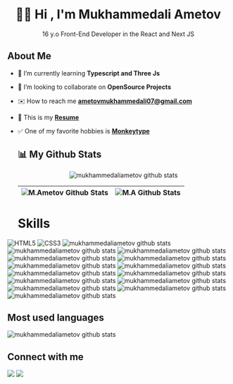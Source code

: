 <h1 align="center"><b>👋🏻 Hi , I'm Mukhammedali Ametov </b></h1>

  <p align="center">16 y.o Front-End Developer in the React and Next JS</p>

## About Me

- 🌱 I’m currently learning **Typescript and Three Js**

- 🤝 I’m looking to collaborate on **OpenSource Projects**

- ✉️ How to reach me **ametovmukhammedali07@gmail.com**

- 📄 This is my <a href="./My Resume.pdf">**Resume**</a>

- ✅ One of my favorite hobbies is <a href="https://monkeytype.com/profile/ametov">**Monkeytype**</a>
  
  ## 📊 My Github Stats
  <p align="center">
      <img alt="mukhammedaliametov github stats" src="https://github-profile-summary-cards.vercel.app/api/cards/profile-details?username=mukhammedaliametov&theme=github_dark" />
  </p>
  
  | <img alt="M.Ametov Github Stats" src="https://github-readme-stats.vercel.app/api?username=mukhammedaliametov&show_icons=true&count_private=true&theme=github_dark" /> | <img title="🔥 Get streak stats for your profile at git.io/streak-stats" alt="M.A Github Stats" src="https://github-readme-streak-stats.herokuapp.com/?user=mukhammedaliametov&theme=github_dark"/> |
  | ------------- | ------------- |

  # Skills
![HTML5](https://img.shields.io/badge/HTML5%20-%23E34F26.svg?style=for-the-badge&logo=html5&logoColor=white)
   ![CSS3](https://img.shields.io/badge/CSS%20-%231572B6.svg?style=for-the-badge&logo=css3&logoColor=white)
    <img alt="mukhammedaliametov github stats" src="https://img.shields.io/badge/Sass-CC6699?style=for-the-badge&logo=sass&logoColor=white" />
    <img alt="mukhammedaliametov github stats" src="https://img.shields.io/badge/Bootstrap-563D7C?style=for-the-badge&logo=bootstrap&logoColor=white" />
    <img alt="mukhammedaliametov github stats" src="https://img.shields.io/badge/Tailwind_CSS-38B2AC?style=for-the-badge&logo=tailwind-css&logoColor=white" />
    <img alt="mukhammedaliametov github stats" src="https://img.shields.io/badge/JavaScript-F7DF1E?style=for-the-badge&logo=JavaScript&logoColor=white" />
    <img alt="mukhammedaliametov github stats" src="https://img.shields.io/badge/jQuery-0769AD?style=for-the-badge&logo=jquery&logoColor=white" />
    <img alt="mukhammedaliametov github stats" src="https://img.shields.io/badge/React-20232A?style=for-the-badge&logo=react&logoColor=61DAFB" />
    <img alt="mukhammedaliametov github stats" src="https://img.shields.io/badge/React_Router-CA4245?style=for-the-badge&logo=react-router&logoColor=white" />
    <img alt="mukhammedaliametov github stats" src="https://img.shields.io/badge/Next.js-000?logo=nextdotjs&logoColor=fff&style=for-the-badge" />
    <img alt="mukhammedaliametov github stats" src="https://img.shields.io/badge/npm-CB3837?style=for-the-badge&logo=npm&logoColor=white" />
    <img alt="mukhammedaliametov github stats" src="https://img.shields.io/badge/Stripe-626CD9?style=for-the-badge&logo=Stripe&logoColor=white" />
    <img alt="mukhammedaliametov github stats" src="https://img.shields.io/badge/Netlify-00C7B7?style=for-the-badge&logo=netlify&logoColor=white" />
    <img alt="mukhammedaliametov github stats" src="https://img.shields.io/badge/Vercel-000000?style=for-the-badge&logo=vercel&logoColor=white" />
    <img alt="mukhammedaliametov github stats" src="https://img.shields.io/badge/GitHub-100000?style=for-the-badge&logo=github&logoColor=white" />
    <img alt="mukhammedaliametov github stats" src="https://img.shields.io/badge/git-%23F05033.svg?style=for-the-badge&logo=git&logoColor=white" />
  
  ## Most used languages
<img alt="mukhammedaliametov github stats" src="https://github-readme-stats.vercel.app/api/top-langs?username=mukhammedaliametov&show_icons=true&locale=en&layout=compact&theme=github_dark" />
  
  ## Connect with me
  <p align="left">
      <a href = "https://t.me/Ametov_blog"><img src="https://img.icons8.com/fluency/48/000000/telegram-app.png"/></a>
      <a href = "https://instagram.com/ametov.me/"><img src="https://img.icons8.com/fluent/48/000000/instagram-new.png"/></a>
  </p>
  
